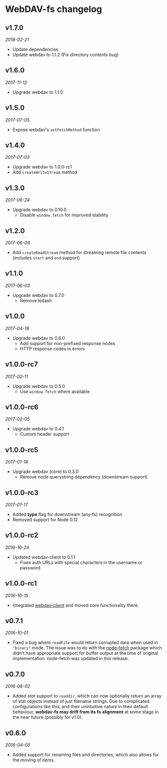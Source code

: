 # WebDAV-fs changelog

## v1.7.0
_2018-02-21_

 * Update dependencies
 * Update webdav to 1.1.2 (Fix directory contents bug)

## v1.6.0
_2017-11-12_

 * Upgrade webdav to 1.1.0

## v1.5.0
_2017-07-05_

 * Expose webdav's `setFetchMethod` function

## v1.4.0
_2017-07-03_

 * Upgrade webdav to 1.0.0-rc1
 * Add `createWriteStream` method

## v1.3.0
_2017-06-24_

 * Upgrade webdav to 0.10.0
   * Disable `window.fetch` for improved stability

## v1.2.0
_2017-06-08_

 * Add `createReadStream` method for streaming remote file contents (includes `start` and `end` support)

## v1.1.0
_2017-06-03_

 * Upgrade webdav to 0.7.0
   * Remove lodash

## **v1.0.0**
_2017-04-18_

 * Upgrade webdav to 0.6.0
   * Add support for non-prefixed response nodes
   * HTTP response codes in errors

## v1.0.0-rc7
_2017-02-11_

 * Upgrade webdav to 0.5.0
   * Use `window.fetch` where available

## v1.0.0-rc6
_2017-02-05_

 * Upgrade webdav to 0.4.1
   * Custom header support

## v1.0.0-rc5
_2017-01-18_

 * Upgrade webdav (core) to 0.3.0
   * Remove node querystring dependency (downstream support)

## v1.0.0-rc3
_2017-01-17_

 * Added **type** flag for downstream (any-fs) recognition
 * Removed support for Node 0.12

## v1.0.0-rc2
_2016-10-24_

 * Updated webdav-client to 0.1.1
    * Fixes auth URLs with special characters in the username or password

## v1.0.0-rc1
_2016-10-15_

 * Integrated [webdav-client](https://github.com/perry-mitchell/webdav-client) and moved core functionality there.

## v0.7.1
_2016-10-01_

* Fixed a bug where `readFile` would return corrupted data when used in `"binary"` mode. The issue was to do with the [node-fetch](https://github.com/bitinn/node-fetch) package which didn't have appropriate support for buffer output at the time of original implementation. node-fetch was updated in this release.

## v0.7.0
_2016-08-02_

 * Added _stat_ support to `readdir`, which can now optionally return an array of stat objects instead of just filename strings. Due to complicated configurations like this, and their unintuitive nature in their default behaviour, **webdav-fs may drift from its fs alignment** at some stage in the near future (possibly for v1.0).

## v0.6.0
_2016-04-05_

 * Added support for renaming files and directories, which also allows for the moving of items.
